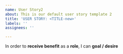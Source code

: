 ```yaml
---
name: User Story2
about: This is our default user story template 2
title: 'USER STORY: <TITLE-new>'
labels: ''
assignees: ''

---
```


In order to **receive benefit** as a **role**, I can **goal / desire**
